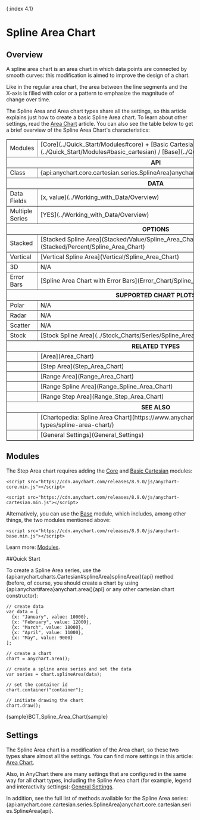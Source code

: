 {:index 4.1}
# Spline Area Chart

## Overview

A spline area chart is an area chart in which data points are connected by smooth curves: this modification is aimed to improve the design of a chart.

Like in the regular area chart, the area between the line segments and the X-axis is filled with color or a pattern to emphasize the magnitude of change over time.

The Spline Area and Area chart types share all the settings, so this article explains just how to create a basic Spline Area chart. To learn about other settings, read the [Area Chart](Area_Chart) article. You can also see the table below to get a brief overview of the Spline Area Chart's characteristics:

<table border="1" class="seriesTABLE">
<tr><td>Modules</td><td>[Core](../Quick_Start/Modules#core) + [Basic Cartesian](../Quick_Start/Modules#basic_cartesian) / [Base](../Quick_Start/Modules#base)</td></tr>
<tr><th colspan=2>API</th></tr>
<tr><td>Class</td><td>{api:anychart.core.cartesian.series.SplineArea}anychart.core.cartesian.series.SplineArea{api}</td></tr>
<tr><th colspan=2>DATA</th></tr>
<tr><td>Data Fields</td><td>[x, value](../Working_with_Data/Overview)</td></tr>
<tr><td>Multiple Series</td><td>[YES](../Working_with_Data/Overview)</td></tr>
<tr><th colspan=2>OPTIONS</th></tr>
<tr><td>Stacked</td><td>[Stacked Spline Area](Stacked/Value/Spline_Area_Chart), [Percent Stacked Spline Area](Stacked/Percent/Spline_Area_Chart)</td></tr>
<tr><td>Vertical</td><td>[Vertical Spline Area](Vertical/Spline_Area_Chart)</td></tr>
<tr><td>3D</td><td>N/A</td></tr>
<tr><td>Error Bars</td><td>[Spline Area Chart with Error Bars](Error_Chart/Spline_Area_Chart)</td></tr>
<tr><th colspan=2>SUPPORTED CHART PLOTS</th></tr>
<tr><td>Polar</td><td>N/A</td></tr>
<tr><td>Radar</td><td>N/A</td></tr>
<tr><td>Scatter</td><td>N/A</td></tr>
<tr><td>Stock</td><td>[Stock Spline Area](../Stock_Charts/Series/Spline_Area)</td></tr>
<tr><th colspan=2>RELATED TYPES</th></tr>
<tr><td></td><td>[Area](Area_Chart)</td></tr>
<tr><td></td><td>[Step Area](Step_Area_Chart)</td></tr>
<tr><td></td><td>[Range Area](Range_Area_Chart)</td></tr>
<tr><td></td><td>[Range Spline Area](Range_Spline_Area_Chart)</td></tr>
<tr><td></td><td>[Range Step Area](Range_Step_Area_Chart)</td></tr>
<tr><th colspan=2>SEE ALSO</th></tr>
<tr><td></td><td>[Chartopedia: Spline Area Chart](https://www.anychart.com/chartopedia/chart-types/spline-area-chart/)</td></tr>
<tr><td></td><td>[General Settings](General_Settings)</td></tr>
</table>

## Modules

The Step Area chart requires adding the [Core](../Quick_Start/Modules#core) and [Basic Cartesian](../Quick_Start/Modules#basic_cartesian) modules:

```
<script src="https://cdn.anychart.com/releases/8.9.0/js/anychart-core.min.js"></script>
```

```
<script src="https://cdn.anychart.com/releases/8.9.0/js/anychart-cartesian.min.js"></script>
```

Alternatively, you can use the [Base](../Quick_Start/Modules#base) module, which includes, among other things, the two modules mentioned above: 

```
<script src="https://cdn.anychart.com/releases/8.9.0/js/anychart-base.min.js"></script>
```

Learn more: [Modules](../Quick_Start/Modules).

##Quick Start

To create a Spline Area series, use the {api:anychart.charts.Cartesian#splineArea}splineArea(){api} method (before, of course, you should create a chart by using {api:anychart#area}anychart.area(){api} or any other cartesian chart constructor):

```
// create data
var data = [
  {x: "January", value: 10000},
  {x: "February", value: 12000},
  {x: "March", value: 18000},
  {x: "April", value: 11000},
  {x: "May", value: 9000}
];

// create a chart
chart = anychart.area();

// create a spline area series and set the data
var series = chart.splineArea(data);

// set the container id
chart.container("container");

// initiate drawing the chart
chart.draw();
```

{sample}BCT\_Spline\_Area\_Chart{sample}

## Settings

The Spline Area chart is a modification of the Area chart, so these two types share almost all the settings. You can find more settings in this article: [Area Chart](Area_Chart).

Also, in AnyChart there are many settings that are configured in the same way for all chart types, including the Spline Area chart (for example, legend and interactivity settings): [General Settings](General_Settings).

In addition, see the full list of methods available for the Spline Area series: {api:anychart.core.cartesian.series.SplineArea}anychart.core.cartesian.series.SplineArea{api}.